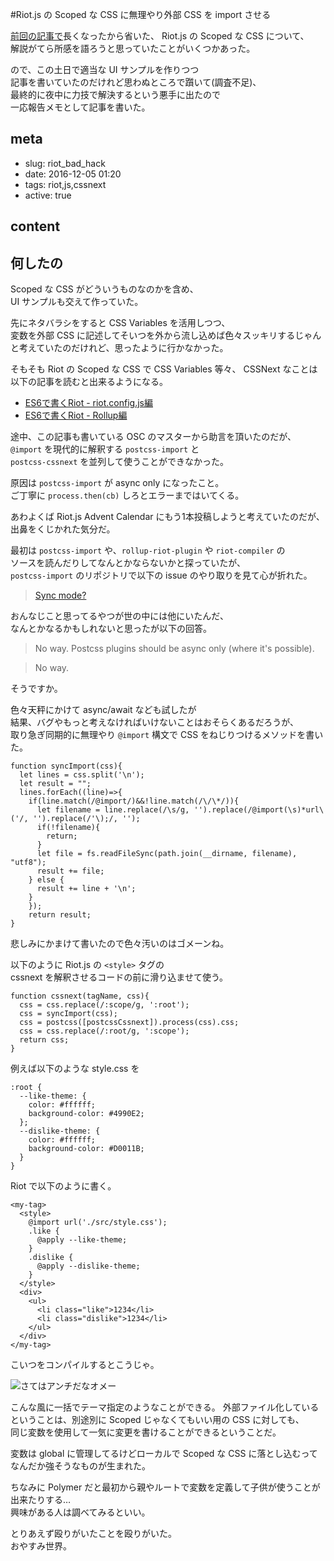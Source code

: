 #Riot.js の Scoped な CSS に無理やり外部 CSS を import させる

[前回の記事で](https://dev.hageee.net/riot)長くなったから省いた、
Riot.js の Scoped な CSS について、  
解説がてら所感を語ろうと思っていたことがいくつかあった。

ので、この土日で適当な UI サンプルを作りつつ  
記事を書いていたのだけれど思わぬところで躓いて(調査不足)、  
最終的に夜中に力技で解決するという悪手に出たので  
一応報告メモとして記事を書いた。

## meta

- slug: riot_bad_hack
- date: 2016-12-05 01:20
- tags: riot,js,cssnext
- active: true

## content

## 何したの

Scoped な CSS がどういうものなのかを含め、  
UI サンプルも交えて作っていた。

先にネタバラシをすると
CSS Variables を活用しつつ、  
変数を外部 CSS に記述してそいつを外から流し込めば色々スッキリするじゃん  
と考えていたのだけれど、思ったように行かなかった。

そもそも Riot の Scoped な CSS で CSS Variables 等々、
CSSNext なことは以下の記事を読むと出来るようになる。

* [ES6で書くRiot - riot.config.js編](http://qiita.com/cognitom/items/200a96b86eafc463ed24)
* [ES6で書くRiot - Rollup編](http://qiita.com/cognitom/items/c20c22614560627062cb)

途中、この記事も書いている OSC のマスターから助言を頂いたのだが、  
`@import` を現代的に解釈する `postcss-import` と  
`postcss-cssnext` を並列して使うことができなかった。

原因は `postcss-import` が async only になったこと。  
ご丁寧に `process.then(cb)` しろとエラーまではいてくる。

あわよくば Riot.js Advent Calendar にもう1本投稿しようと考えていたのだが、  
出鼻をくじかれた気分だ。

最初は `postcss-import` や、`rollup-riot-plugin` や `riot-compiler` の  
ソースを読んだりしてなんとかならないかと探っていたが、  
`postcss-import` のリポジトリで以下の issue のやり取りを見て心が折れた。

> [Sync mode?](https://github.com/postcss/postcss-import/issues/180)

おんなじこと思ってるやつが世の中には他にいたんだ、  
なんとかなるかもしれないと思ったが以下の回答。

> No way. Postcss plugins should be async only (where it's possible).


> No way.


そうですか。

色々天秤にかけて async/await なども試したが  
結果、バグやもっと考えなければいけないことはおそらくあるだろうが、  
取り急ぎ同期的に無理やり `@import` 構文で CSS をねじりつけるメソッドを書いた。


    function syncImport(css){
      let lines = css.split('\n');
      let result = "";
      lines.forEach((line)=>{
        if(line.match(/@import/)&&!line.match(/\/\*/)){
          let filename = line.replace(/\s/g, '').replace(/@import(\s)*url\('/, '').replace(/'\);/, '');
          if(!filename){
            return;
          }
          let file = fs.readFileSync(path.join(__dirname, filename), "utf8");
          result += file;
        } else {
          result += line + '\n';
        }
        });
        return result;
    }

悲しみにかまけて書いたので色々汚いのはゴメーンね。


以下のように Riot.js の `<style>` タグの  
cssnext を解釈させるコードの前に滑り込ませて使う。


    function cssnext(tagName, css){
      css = css.replace(/:scope/g, ':root');
      css = syncImport(css);
      css = postcss([postcssCssnext]).process(css).css;
      css = css.replace(/:root/g, ':scope');
      return css;
    }


例えば以下のような style.css を

    :root {
      --like-theme: {
        color: #ffffff;
        background-color: #4990E2;
      };
      --dislike-theme: {
        color: #ffffff;
        background-color: #D0011B;
      }
    }


Riot で以下のように書く。


    <my-tag>
      <style>
        @import url('./src/style.css');
        .like {
          @apply --like-theme;
        }
        .dislike {
          @apply --dislike-theme;
        }
      </style>
      <div>
        <ul>
          <li class="like">1234</li>
          <li class="dislike">1234</li>
        </ul>
      </div>
    </my-tag>


こいつをコンパイルするとこうじゃ。

![さてはアンチだなオメー](http://devhage.s3.amazonaws.com/images/anti.png)

こんな風に一括でテーマ指定のようなことができる。
外部ファイル化しているということは、別途別に Scoped じゃなくてもいい用の CSS に対しても、  
同じ変数を使用して一気に変更を書けることができるということだ。

変数は global に管理してるけどローカルで Scoped な CSS に落とし込むって  
なんだか強そうなものが生まれた。

ちなみに Polymer だと最初から親やルートで変数を定義して子供が使うことが出来たりする…  
興味がある人は調べてみるといい。

とりあえず殴りがいたことを殴りがいた。  
おやすみ世界。
